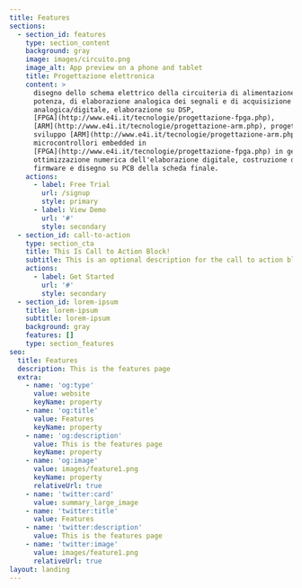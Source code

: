 ```yaml
---
title: Features
sections:
  - section_id: features
    type: section_content
    background: gray
    image: images/circuito.png
    image_alt: App preview on a phone and tablet
    title: Progettazione elettronica
    content: >
      disegno dello schema elettrico della circuiteria di alimentazione, di
      potenza, di elaborazione analogica dei segnali e di acquisizione
      analogica/digitale, elaborazione su DSP,
      [FPGA](http://www.e4i.it/tecnologie/progettazione-fpga.php), 
      [ARM](http://www.e4i.it/tecnologie/progettazione-arm.php), progettazione e
      sviluppo [ARM](http://www.e4i.it/tecnologie/progettazione-arm.php) e
      microcontrollori embedded in
      [FPGA](http://www.e4i.it/tecnologie/progettazione-fpga.php) in genere,
      ottimizzazione numerica dell'elaborazione digitale, costruzione del
      firmware e disegno su PCB della scheda finale.
    actions:
      - label: Free Trial
        url: /signup
        style: primary
      - label: View Demo
        url: '#'
        style: secondary
  - section_id: call-to-action
    type: section_cta
    title: This Is Call to Action Block!
    subtitle: This is an optional description for the call to action block.
    actions:
      - label: Get Started
        url: '#'
        style: secondary
  - section_id: lorem-ipsum
    title: lorem-ipsum
    subtitle: lorem-ipsum
    background: gray
    features: []
    type: section_features
seo:
  title: Features
  description: This is the features page
  extra:
    - name: 'og:type'
      value: website
      keyName: property
    - name: 'og:title'
      value: Features
      keyName: property
    - name: 'og:description'
      value: This is the features page
      keyName: property
    - name: 'og:image'
      value: images/feature1.png
      keyName: property
      relativeUrl: true
    - name: 'twitter:card'
      value: summary_large_image
    - name: 'twitter:title'
      value: Features
    - name: 'twitter:description'
      value: This is the features page
    - name: 'twitter:image'
      value: images/feature1.png
      relativeUrl: true
layout: landing
---
```

